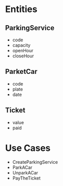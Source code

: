 # Entities

## ParkingService
 - code
 - capacity
 - openHour
 - closeHour

## ParketCar
 - code
 - plate
 - date

## Ticket
 - value
 - paid

# Use Cases
 - CreateParkingService
 - ParkACar
 - UnparkACar
 - PayTheTicket